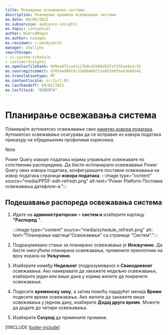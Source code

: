 ```yaml
---
title: Планирање освежавања система
description: Планирање времена освежавања система
ms.date: 08/09/2022
ms.subservice: audience-insights
ms.topic: conceptual
author: NimrodMagen
ms.author: nimagen
ms.reviewer: v-wendysmith
manager: shellyha
searchScope:
- ci-system-schedule
- customerInsights
ms.openlocfilehash: 949ea071ca41127b0c45488d5d7af3f6aa4e1c35
ms.sourcegitcommit: d7054a900f8c316804b6751e855e0fba4364914b
ms.translationtype: MT
ms.contentlocale: sr-Cyrl-RS
ms.lasthandoff: 09/02/2022
ms.locfileid: "9395974"
---
```

# <a name="schedule-system-refresh"></a>Планирање освежавања система

Планирајте аутоматско освежавање свих [нанетих извора података](data-sources.md). Аутоматско освежавање осигурава да се исправке из извора података приказују на обједињеним профилима корисника.

> [!NOTE]
> Power Query изворе података којима управљате освежавате по сопственим распоредима. Да бисте испланирали освежавање Power Query ових извора података, конфигуришите поставке освежавања на извор података страници **извора података**.
> :::image type="content" source="media/PPDF-edit-refresh.png" alt-text="Power Platform Поставке освежавања датафлоw-а.":::

## <a name="set-system-refresh-schedule"></a>Подешавање распореда освежавања система

1. Идите на **администраторски** > **систем и** изаберите картицу **"Распоред** ".

   :::image type="content" source="media/schedule_refresh.png" alt-text="Планирање картице&quot;Освежавање&quot; са странице &quot;Систем&quot;.":::

1. Подразумевано стање за планирано освежавање је **Искључено**. Да бисте омогућили планирана освежавања, промените преклопник на врху екрана на **Укључено**.

1. Изаберите између **Недељног** (подразумевано) и **Свакодневног** освежавања. Ако намеравате да закажете недељно освежавање, изаберите један или више дана у којима желите да покренете освежавање.

1. Подесите **временску зону**, а затим помоћу падајућег менија **Време** подесите време освежавања. Ако желите да закажете више освежавања у једном дану, изаберите **Додај друго време**. Можете да додате до четири освежавања.

1. Изаберите **Сачувај** да примените промене.

[!INCLUDE [footer-include](includes/footer-banner.md)]
